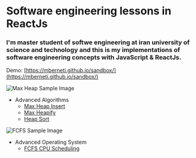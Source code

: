 


# Software engineering lessons in ReactJs
### I'm master student of softwe engineering at iran university of science and technology and this is my implementations of software engineering concepts with JavaScript & ReactJs.  
Demo: [https://mberneti.github.io/sandbox/](https://mberneti.github.io/sandbox/)

![Max Heap Sample Image](https://mberneti.github.io/sandbox/content/images/demo.PNG)

* Advanced Algorithms
  * [Max Heap Insert](https://mberneti.github.io/sandbox/#/Advanced-Algorithms/Max-Heap-Insert)
  * [Max Heapify](https://mberneti.github.io/sandbox/#/Advanced-Algorithms/Max-Heapify)
  * [Heap Sort](https://mberneti.github.io/sandbox/#/Advanced-Algorithms/Heap-Sort)
  
![FCFS Sample Image](https://mberneti.github.io/sandbox/content/images/FCFS.PNG)
  
  
* Advanced Operating System
  * [FCFS CPU Scheduling](https://mberneti.github.io/sandbox/#/Advanced-OperatingSystem/FCFS)

